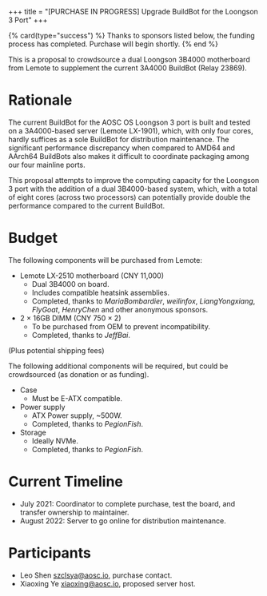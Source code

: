 +++
title = "[PURCHASE IN PROGRESS] Upgrade BuildBot for the Loongson 3 Port"
+++

{% card(type="success") %}
Thanks to sponsors listed below, the funding process has completed. Purchase will begin shortly.
{% end %}

This is a proposal to crowdsource a dual Loongson 3B4000 motherboard from Lemote to supplement the current 3A4000 BuildBot (Relay 23869).

# Rationale

The current BuildBot for the AOSC OS Loongson 3 port is built and tested on a 3A4000-based server (Lemote LX-1901), which, with only four cores, hardly suffices as a sole BuildBot for distribution maintenance. The significant performance discrepancy when compared to AMD64 and AArch64 BuildBots also makes it difficult to coordinate packaging among our four mainline ports.

This proposal attempts to improve the computing capacity for the Loongson 3 port with the addition of a dual 3B4000-based system, which, with a total of eight cores (across two processors) can potentially provide double the performance compared to the current BuildBot.

# Budget

The following components will be purchased from Lemote:

+ Lemote LX-2510 motherboard (CNY 11,000)
  - Dual 3B4000 on board.
  - Includes compatible heatsink assemblies.
  - Completed, thanks to *MariaBombardier*, *weilinfox*, *LiangYongxiang*, *FlyGoat*, *HenryChen* and other anonymous sponsors.
+ 2 × 16GB DIMM (CNY 750 × 2)
  - To be purchased from OEM to prevent incompatibility.
  - Completed, thanks to *JeffBai*.

(Plus potential shipping fees)

The following additional components will be required, but could be crowdsourced (as donation or as funding).

+ Case
  - Must be E-ATX compatible.
+ Power supply
  - ATX Power supply, ~500W.
  - Completed, thanks to *PegionFish*.
+ Storage
  - Ideally NVMe.
  - Completed, thanks to *PegionFish*.

# Current Timeline

- July 2021: Coordinator to complete purchase, test the board, and transfer ownership to maintainer.
- August 2022: Server to go online for distribution maintenance.

# Participants

- Leo Shen <szclsya@aosc.io>, purchase contact.
- Xiaoxing Ye <xiaoxing@aosc.io>, proposed server host.
